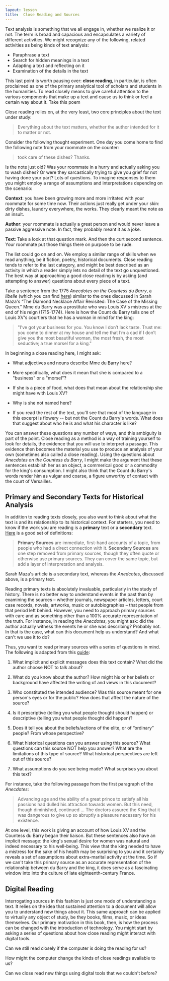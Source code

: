 ```yaml
---
layout: lesson
title:  Close Reading and Sources
---
```

Text analysis is something that we all engage in, whether we realize it or not. The term is broad and capacious and encapsulates a variety of different activities. We might recognize any of the following, related activities as being kinds of text analysis:

* Paraphrase a text
* Search for hidden meanings in a text
* Adapting a text and reflecting on it
* Examination of the details in the text

This last point is worth pausing over: **close reading**, in particular, is often proclaimed as one of the primary analytical tool of scholars and students in the humanities. To read closely means to give careful attention to the various components that make up a text and cause us to think or feel a certain way about it. Take this poem

Close reading relies on, at the very least, two core principles about the text under study:

> Everything about the text matters, whether the author intended for it to matter or not.

Consider the following thought experiment. One day you come home to find the following note from your roommate on the counter:

> took care of these dishes? Thanks.

Is the note just old? Was your roommate in a hurry and actually asking you to wash dishes? Or were they sarcastically trying to give you grief for not having done your part? Lots of questions. To imagine responses to them you might employ a range of assumptions and interpretations depending on the scenario:

**Context**: you have been growing more and more irritated with your roommate for some time now. Their actions just really get under your skin: dirty dishes, laundry everywhere, the works. They clearly meant the note as an insult.

**Author**: your roommate is actually a great person and would never leave a passive aggressive note. In fact, they probably meant it as a joke.

**Text**: Take a look at that question mark. And then the curt second sentence. Your roommate put those things there on purpose to be rude.

The list could go on and on. We employ a similar range of skills when we read anything, be it fiction, poetry, historical documents. Close reading tends to refer to the last category, and might be best described as an activity in which a reader simply lets no detail of the text go unquestioned. The best way at approaching a good close reading is by asking \(and attempting to answer\) questions about every piece of a text.

Take a sentence from the 1775 _Anecdotes on the Countess du Barry_, a _libelle_ \(which you can find [here](/book/http://chnm.gmu.edu/revolution/d/261/)\) similar to the ones discussed in Sarah Maza's “The Diamond Necklace Affair Revisited: The Case of the Missing Queen.” Mme du Barry was a prostitute who was Louis XV's mistress at the end of his reign \(1715-1774\). Here is how the Count du Barry tells one of Louis XV's courtiers that he has a woman in mind for the king:

> "I’ve got your business for you. You know I don’t lack taste. Trust me: you come to dinner at my house and tell me that I’m a cad if I don’t give you the most beautiful woman, the most fresh, the most seductive; a true morsel for a king."

In beginning a close reading here, I might ask:

* What adjectives and nouns describe Mme du Barry here?

* More specifically, what does it mean that she is compared to a "business" or a "morsel"?

* If she is a piece of food, what does that mean about the relationship she might have with Louis XV?

* Why is she not named here?

* If you read the rest of the text, you'll see that most of the language in this excerpt is flowery -- but not the Count du Barry's words. What does that suggest about who he is and what his character is like?


You can answer these questions any number of ways, and this ambiguity is part of the point. Close reading as a method is a way of training yourself to look for details, the evidence that you will use to interpret a passage. This evidence then becomes the material you use to produce an analysis of your own \(sometimes also called a close reading\). Using the questions about _Anecdotes on the Countess du Barry_, I might make the argument that these sentences establish her as an object, a commerical good or a commodity for the king's consumption. I might also think that the Count du Barry's words render him as vulgar and coarse, a figure unworthy of contact with the court of Versailles.

## Primary and Secondary Texts for Historical Analysis

In addition to reading texts closely, you also want to think about what the text is and its relationship to its historical context. For starters, you need to know if the work you are reading is a **primary** text or a **secondary** text. [Here](/book/http://umb.libguides.com/c.php?g=351019&p=2367357) is a good set of definitions:

> **Primary Sources** are immediate, first-hand accounts of a topic, from people who had a direct connection with it.
> **Secondary Sources** are one step removed from primary sources, though they often quote or otherwise use primary sources. They can cover the same topic, but add a layer of interpretation and analysis.

Sarah Maza's article is a secondary text, whereas the _Anedcotes_, discussed above, is a primary text.

Reading primary texts is absolutely invaluable, particularly in the study of history. There is no better way to understand events in the past than by examining the sources – whether journals, newspaper articles, letters, court case records, novels, artworks, music or autobiographies – that people from that period left behind. However, you need to approach primary sources with care and as something other than a 100% accurate representation of the truth. For instance, in reading the _Anecdotes_, you might ask: did the author actually witness the events he or she was describing? Probably not. In that is the case, what can this document help us understand? And what can't we use it to do?

Thus, you want to read primary sources with a series of questions in mind. The following is adapted from this [guide](/book/http://apps.carleton.edu/curricular/history/study/):

1. What implicit and explicit messages does this text contain? What did the author choose NOT to talk about?

2. What do you know about the author? How might his or her beliefs or background have affected the writing of and views in this document?

3. Who constituted the intended audience? Was this source meant for one person's eyes or for the public? How does that affect the nature of the source?

4. Is it prescriptive \(telling you what people thought should happen\) or descriptive \(telling you what people thought did happen\)?

5. Does it tell you about the beliefs\/actions of the elite, or of “ordinary” people? From whose perspective?

6. What historical questions can you answer using this source? What questions can this source NOT help you answer? What are the limitations of this type of source? What historical perspectives are left out of this source?

7. What assumptions do you see being made? What surprises you about this text?


For instance, take the following passage from the first paragraph of the _Anecdotes_:

> Advancing age and the ability of a great prince to satisfy all his passions had dulled his attraction towards women. But this need, though diminished, continued ... The doctors assured the King that it was dangerous to give up so abruptly a pleasure necessary for his existence.

At one level, this work is giving an account of how Louis XV and the Countess du Barry began their liaison. But these sentences also have an implicit message: the king's sexual desire for women was natural and indeed necessary to his well-being. This view that the king needed to have a mistress for the sake of his health may be surprising to you and it certainly reveals a set of assumptions about extra-marital activity at the time. So if we can't take this primary source as an accurate representation of the relationship between du Barry and the king, it does serve as a fascinating window into into the culture of late eighteenth-century France.

## Digital Reading

Interrogating sources in this fashion is just one mode of understanding a text. It relies on the idea that sustained attention to a document will allow you to understand new things about it. This same approach can be applied to virtually any object of study, be they books, films, music, or ideas themselves. Our primary motivation in this book, then, is how the process can be changed with the introduction of technology. You might start by asking a series of questions about how close reading might interact with digital tools.

Can we still read closely if the computer is doing the reading for us?

How might the computer change the kinds of close readings available to us?

Can we close read new things using digital tools that we couldn't before?

